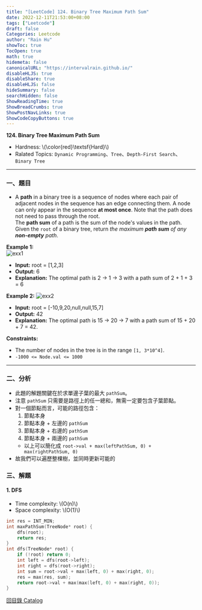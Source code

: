 ```yaml
---
title: "[LeetCode] 124. Binary Tree Maximum Path Sum"
date: 2022-12-11T21:53:00+08:00
tags: ["Leetcode"]
draft: false
Categories: Leetcode
author: "Rain Hu"
showToc: true
TocOpen: true
math: true
hidemeta: false
canonicalURL: "https://intervalrain.github.io/"
disableHLJS: true
disableShare: true
disableHLJS: false
hideSummary: false
searchHidden: false
ShowReadingTime: true
ShowBreadCrumbs: true
ShowPostNavLinks: true
ShowCodeCopyButtons: true
---
```

**124. Binary Tree Maximum Path Sum**
+ Hardness: \\(\color{red}\textsf{Hard}\\)
+ Ralated Topics: `Dynamic Programming`、`Tree`、`Depth-First Search`、`Binary Tree`
---
### 一、題目
+ A **path** in a binary tree is a sequence of nodes where each pair of adjacent nodes in the sequence has an edge connecting them. A node can only appear in the sequence **at most once**. Note that the path does not need to pass through the root.  
The **path sum** of a path is the sum of the node's values in the path.  
Given the `root` of a binary tree, return *the maximum **path sum** of any **non-empty** path*.  

**Example 1:**  
![exx1](https://assets.leetcode.com/uploads/2020/10/13/exx1.jpg)
+ **Input:** root = [1,2,3]
+ **Output:** 6
+ **Explanation:** The optimal path is 2 -> 1 -> 3 with a path sum of 2 + 1 + 3 = 6

**Example 2:**
![exx2](https://assets.leetcode.com/uploads/2020/10/13/exx2.jpg)
+ **Input:** root = [-10,9,20,null,null,15,7]
+ **Output:** 42
+ **Explanation:** The optimal path is 15 -> 20 -> 7 with a path sum of 15 + 20 + 7 = 42.

**Constraints:**
+ The number of nodes in the tree is in the range `[1, 3*10^4]`.
+ `-1000 <= Node.val <= 1000`

---

### 二、分析
+ 此題的解題關鍵在於求單邊子葉的最大 `pathSum`。
+ 注意 `pathSum` 只需要是路徑上的任一總和，無需一定要包含子葉節點。
+ 對一個節點而言，可能的路徑包含：
    1. 節點本身
    2. 節點本身 + 左邊的 `pathSum`
    3. 節點本身 + 右邊的 `pathSum`
    4. 節點本身 + 兩邊的 `pathSum`
    + 以上可以簡化成 `root->val + max(leftPathSum, 0) + max(rightPathSum, 0)`
+ 故我們可以遍歷整棵樹，並同時更新可能的

### 三、解題
#### 1. DFS
+ Time complexity: \\(O(n)\\)
+ Space complexity: \\(O(1)\\)
```C++
int res = INT_MIN;
int maxPathSum(TreeNode* root) {
    dfs(root);
    return res;
}
int dfs(TreeNode* root) {
    if (!root) return 0;
    int left = dfs(root->left);
    int right = dfs(root->right);
    int sum = root->val + max(left, 0) + max(right, 0);
    res = max(res, sum); 
    return root->val + max(max(left, 0) + max(right, 0));
}
```
[回目錄 Catalog](/posts/leetcode)